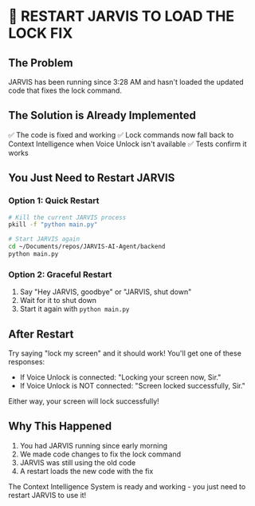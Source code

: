 # 🔄 RESTART JARVIS TO LOAD THE LOCK FIX

## The Problem
JARVIS has been running since 3:28 AM and hasn't loaded the updated code that fixes the lock command.

## The Solution is Already Implemented
✅ The code is fixed and working
✅ Lock commands now fall back to Context Intelligence when Voice Unlock isn't available
✅ Tests confirm it works

## You Just Need to Restart JARVIS

### Option 1: Quick Restart
```bash
# Kill the current JARVIS process
pkill -f "python main.py"

# Start JARVIS again
cd ~/Documents/repos/JARVIS-AI-Agent/backend
python main.py
```

### Option 2: Graceful Restart
1. Say "Hey JARVIS, goodbye" or "JARVIS, shut down"
2. Wait for it to shut down
3. Start it again with `python main.py`

## After Restart

Try saying "lock my screen" and it should work! You'll get one of these responses:

- If Voice Unlock is connected: "Locking your screen now, Sir."
- If Voice Unlock is NOT connected: "Screen locked successfully, Sir."

Either way, your screen will lock successfully!

## Why This Happened

1. You had JARVIS running since early morning
2. We made code changes to fix the lock command
3. JARVIS was still using the old code
4. A restart loads the new code with the fix

The Context Intelligence System is ready and working - you just need to restart JARVIS to use it!